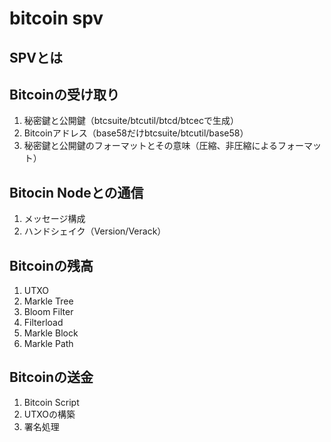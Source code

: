 # bitcoin spv
## SPVとは

## Bitcoinの受け取り
1. 秘密鍵と公開鍵（btcsuite/btcutil/btcd/btcecで生成）
2. Bitcoinアドレス（base58だけbtcsuite/btcutil/base58）
3. 秘密鍵と公開鍵のフォーマットとその意味（圧縮、非圧縮によるフォーマット）

## Bitocin Nodeとの通信
1. メッセージ構成
2. ハンドシェイク（Version/Verack）

## Bitcoinの残高
1. UTXO
2. Markle Tree
3. Bloom Filter
4. Filterload
5. Markle Block
6. Markle Path

## Bitcoinの送金
1. Bitcoin Script
2. UTXOの構築
3. 署名処理
